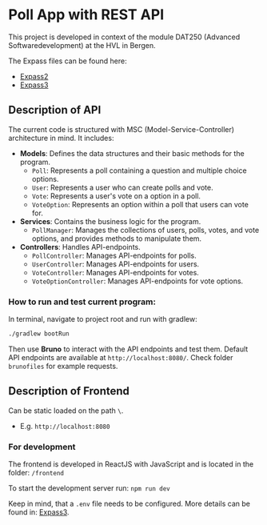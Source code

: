# Poll App with REST API

This project is developed in context of the module DAT250 (Advanced Softwaredevelopment) at the HVL in Bergen. 

The Expass files can be found here:
- [Expass2](./expass/dat250-expass2.md)
- [Expass3](./expass/dat250-expass3.md)

## Description of API

The current code is structured with MSC (Model-Service-Controller) architecture in mind. It includes:
- **Models**: Defines the data structures and their basic methods for the program.
    - `Poll`: Represents a poll containing a question and multiple choice options.
    - `User`: Represents a user who can create polls and vote.
    - `Vote`: Represents a user's vote on a option in a poll.
    - `VoteOption`: Represents an option within a poll that users can vote for.
- **Services**: Contains the business logic for the program.
    - `PollManager`: Manages the collections of users, polls, votes, and vote options, and provides methods to manipulate them.
- **Controllers**: Handles API-endpoints.
    - `PollController`: Manages API-endpoints for polls.
    - `UserController`: Manages API-endpoints for users.
    - `VoteController`: Manages API-endpoints for votes.
    - `VoteOptionController`: Manages API-endpoints for vote options.

### How to run and test current program:
In terminal, navigate to project root and run with gradlew:
```bash
./gradlew bootRun
```
Then use **Bruno** to interact with the API endpoints and test them. Default API endpoints are available at `http://localhost:8080/`. Check folder `brunofiles` for example requests.

## Description of Frontend

Can be static loaded on the path `\`.
- E.g. `http://localhost:8080`

### For development

The frontend is developed in ReactJS with JavaScript and is located in the folder: `/frontend`

To start the development server run: `npm run dev`

Keep in mind, that a `.env` file needs to be configured. More details can be found in: [Expass3](./expass/dat250-expass3.md).
